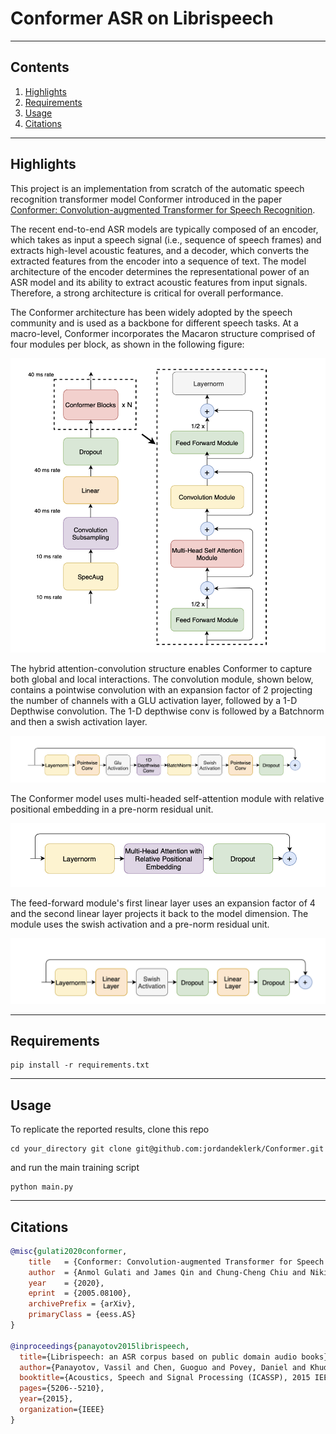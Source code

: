 # Conformer ASR on Librispeech

<hr>

## Contents

1. [Highlights](#Highlights)
2. [Requirements](#Requirements)
3. [Usage](#Usage)
4. [Citations](#Citations)


<hr>

## Highlights
This project is an implementation from scratch of the automatic speech recognition transformer model Conformer introduced in the paper [Conformer: Convolution-augmented Transformer for Speech Recognition](https://arxiv.org/pdf/2005.08100.pdf).

The recent end-to-end ASR models are typically composed of an encoder, which takes as input a speech signal (i.e., sequence of speech frames) and extracts high-level acoustic features, and a decoder, which converts the extracted features from the encoder into a sequence of text. The model architecture of the encoder determines the representational power of an ASR model and its ability to extract acoustic features from input signals. Therefore, a strong architecture is critical for overall performance.

The Conformer architecture has been widely adopted by the speech community and is used as a backbone for different speech tasks. At a macro-level, Conformer incorporates the Macaron structure comprised of four modules per block, as shown in the following figure: 

<img src="./images/con1.png" width="550"></img>

The hybrid attention-convolution structure enables Conformer to capture both global and local interactions. The convolution module, shown below, contains a pointwise convolution with an expansion factor of 2 projecting the number of channels with a GLU activation layer, followed by a 1-D Depthwise convolution. The 1-D depthwise conv is followed by a Batchnorm and then a swish activation layer.

<img src="./images/con2.png" width="550"></img>

The Conformer model uses multi-headed self-attention module with relative positional embedding in a pre-norm residual unit.

<img src="./images/con3.png" width="550"></img>

The feed-forward module's first linear layer uses an expansion factor of 4 and the second linear layer projects it back to the model dimension. The module uses the swish activation and a pre-norm residual unit.

<img src="./images/con4.png" width="550"></img>

<hr>

## Requirements
```shell
pip install -r requirements.txt
```

<hr>

## Usage
To replicate the reported results, clone this repo
```shell
cd your_directory git clone git@github.com:jordandeklerk/Conformer.git
```
and run the main training script
```shell
python main.py 
```

<hr>

## Citations
```bibtex
@misc{gulati2020conformer,
    title   = {Conformer: Convolution-augmented Transformer for Speech Recognition},
    author  = {Anmol Gulati and James Qin and Chung-Cheng Chiu and Niki Parmar and Yu Zhang and Jiahui Yu and Wei Han and Shibo Wang and Zhengdong Zhang and Yonghui Wu and Ruoming Pang},
    year    = {2020},
    eprint  = {2005.08100},
    archivePrefix = {arXiv},
    primaryClass = {eess.AS}
}

@inproceedings{panayotov2015librispeech,
  title={Librispeech: an ASR corpus based on public domain audio books},
  author={Panayotov, Vassil and Chen, Guoguo and Povey, Daniel and Khudanpur, Sanjeev},
  booktitle={Acoustics, Speech and Signal Processing (ICASSP), 2015 IEEE International Conference on},
  pages={5206--5210},
  year={2015},
  organization={IEEE}
}
```
